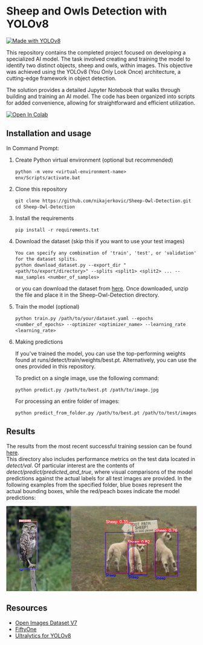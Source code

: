 # Sheep and Owls Detection with YOLOv8
[![Made with YOLOv8](https://img.shields.io/badge/Made_with-YOLOv8-green)](https://docs.ultralytics.com/)


This repository contains the completed project focused on developing a specialized AI model. The task involved creating and training the model to identify two distinct objects, sheep and owls, within images. This objective was achieved using the YOLOv8 (You Only Look Once) architecture, a cutting-edge framework in object detection.

The solution provides a detailed Jupyter Notebook that walks through building and training an AI model. The code has been organized into scripts for added convenience, allowing for straightforward and efficient utilization. 

[![Open In Colab](https://colab.research.google.com/assets/colab-badge.svg)](https://colab.research.google.com/drive/1zENtqvsL13vCZk2hRd5I2GWQ2_J9ECAv?usp=sharing)

## Installation and usage
In Command Prompt:

  1. Create Python virtual environment (optional but recommended)
     
     ```
     python -m venv <virtual-environment-name>
     env/Scripts/activate.bat
     ```
  2. Clone this repository
     
     ```
     git clone https://github.com/nikajerkovic/Sheep-Owl-Detection.git
     cd Sheep-Owl-Detection
     ```
  3. Install the requirements
     
     ```
     pip install -r requirements.txt
     ```
  4. Download the dataset (skip this if you want to use your test images)
     
     ```
     You can specify any combination of 'train', 'test', or 'validation' for the dataset splits.
     python download_dataset.py --export_dir "<path/to/export/directory>" --splits <split1> <split2> ... --max_samples <number_of_samples>
     ```
     or you can download the dataset from [here](https://drive.google.com/file/d/17hCNN3HpmSg63DIvscNlCNlb-wM1z20d/view?usp=sharing).  Once downloaded, unzip the file and place it in the Sheep-Owl-Detection directory.
     
  5. Train the model (optional)

     ```
     python train.py /path/to/your/dataset.yaml --epochs <number_of_epochs> --optimizer <optimizer_name> --learning_rate <learning_rate>
     ```
      
  6. Making predictions

      If you've trained the model, you can use the top-performing weights found at runs/detect/train/weights/best.pt. Alternatively, you can use the ones provided in this repository.
     
      To predict on a single image, use the following command:
      ```
      python predict.py /path/to/best.pt /path/to/image.jpg
      ```
      
      For processing an entire folder of images:
     
      ```
      python predict_from_folder.py /path/to/best.pt /path/to/test/images
      ```

## Results

The results from the most recent successful training session can be found [here](https://drive.google.com/file/d/1dMueyC95fHef9xHnQ-dEUaLpmrr7sRNh/view?usp=sharing). </br>
This directory also includes performance metrics on the test data located in *detect/val*. Of particular interest are the contents of *detect/predict/predicted_and_true*, where visual comparisons of the model predictions against the actual labels for all test images are provided. In the following examples from the specified folder, blue boxes represent the actual bounding boxes, while the red/peach boxes indicate the model predictions:

![alt text](https://github.com/nikajerkovic/Sheep-Owl-Detection/blob/main/image_for_readme.png)


## Resources

- [Open Images Dataset V7](https://storage.googleapis.com/openimages/web/index.html)
- [FiftyOne](https://docs.voxel51.com/)
- [Ultralytics for YOLOv8](https://docs.ultralytics.com/)


      
